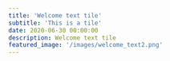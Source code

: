 ```yaml
---
title: 'Welcome text tile'
subtitle: 'This is a tile'
date: 2020-06-30 00:00:00
description: Welcome text tile
featured_image: '/images/welcome_text2.png'
---
```

